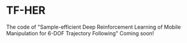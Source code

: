 # TF-HER
The code of "Sample-efficient Deep Reinforcement Learning of Mobile Manipulation for 6-DOF Trajectory Following"
Coming soon!
